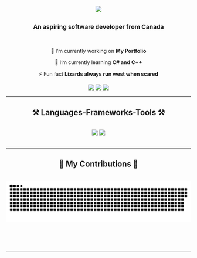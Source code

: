 <h1 align="center">
    <img src="https://readme-typing-svg.herokuapp.com/?font=Righteous&size=35&center=true&color=831E9F&vCenter=true&width=500&height=70&duration=5000&lines=Hi+There!+👋;+I'm+Trystan+Piette!;" />
</h1>

<h3 align="center">An aspiring software developer from Canada</h3>

<br/>

<div align="center">

 🔭 I’m currently working on **My Portfolio**
 
 🌱 I’m currently learning **C# and C++**

⚡ Fun fact **Lizards always run west when scared**

</div>

<div align="center"> 
  <a href="mailto:trystanpiette@gmail.com">
    <img src="https://img.shields.io/badge/Gmail-333333?style=for-the-badge&logo=gmail&logoColor=red" />
  </a>
  <a href="https://www.linkedin.com/in/trystan-piette-307a02298/" target="_blank">
    <img src="https://img.shields.io/badge/LinkedIn-0077B5?style=for-the-badge&logo=linkedin&logoColor=white" target="_blank" />
  </a>
  <a href="TODO" target="_blank">
     <img src="https://img.shields.io/badge/Portfolio-FF5722?style=for-the-badge&logo=todoist&logoColor=white" target="_blank" /> 
  </a>
</div>

<hr/>

<h2 align="center">⚒️ Languages-Frameworks-Tools ⚒️</h2>
<br/>
<div align="center">
    <img src="https://skillicons.dev/icons?i=react,angular,html,css,tailwind,sass,vscode,github,git,docker,linux,mysql" />
    <img src="https://skillicons.dev/icons?i=java,python,javascript,typescript,c,cpp,cs,nestjs,php" /><br>
</div>

<br/>
<hr/>

<div align="center">
  <h2>🐍 My Contributions 🐍</h2>
  <br>

   <img alt="GitHub Snake" src="https://raw.githubusercontent.com/TrystanPiette/TrystanPiette/output/github-contribution-grid-snake-dark.svg" />


  
  <br/><br/><br/>
</div>

<hr/>
